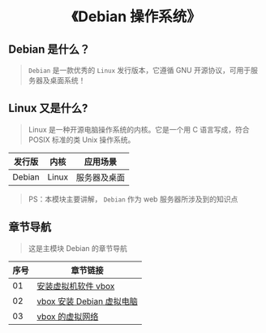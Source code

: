 <!--
+===============================================================================
| @Author: madnesslin(地上马)
+===============================================================================
| @Phone: +86 13695746767
+===============================================================================
| @Date: 2018-10-28 15:09:34
+===============================================================================
| @Email: linjialiang@163.com
+===============================================================================
| @Last modified time: 2019-03-12 13:20:26
+===============================================================================
-->

# <center>《Debian 操作系统》</center>

## Debian 是什么？

> `Debian` 是一款优秀的 `Linux` 发行版本，它遵循 GNU 开源协议，可用于服务器及桌面系统！

## Linux 又是什么?

> Linux 是一种开源电脑操作系统的内核。它是一个用 C 语言写成，符合 POSIX 标准的类 Unix 操作系统。

| 发行版 | 内核  | 应用场景     |
| ------ | ----- | ------------ |
| Debian | Linux | 服务器及桌面 |

> PS：本模块主要讲解， `Debian` 作为 web 服务器所涉及到的知识点

## 章节导航

> 这是主模块 Debian 的章节导航

| 序号 | 章节链接                                                    |
| ---- | ----------------------------------------------------------- |
| 01   | [安装虚拟机软件 vbox](./01-安装虚拟机软件vbox.md)           |
| 02   | [vbox 安装 Debian 虚拟电脑](./02-vbox安装Debian虚拟电脑.md) |
| 03   | [vbox 的虚拟网络](./03-vbox的虚拟网络.md)                   |
